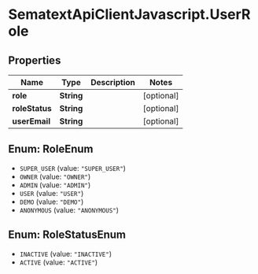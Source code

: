 # SematextApiClientJavascript.UserRole

## Properties

| Name           | Type       | Description | Notes      |
| -------------- | ---------- | ----------- | ---------- |
| **role**       | **String** |             | [optional] |
| **roleStatus** | **String** |             | [optional] |
| **userEmail**  | **String** |             | [optional] |

<a name="RoleEnum"></a>

## Enum: RoleEnum

* `SUPER_USER` (value: `"SUPER_USER"`)
* `OWNER` (value: `"OWNER"`)
* `ADMIN` (value: `"ADMIN"`)
* `USER` (value: `"USER"`)
* `DEMO` (value: `"DEMO"`)
* `ANONYMOUS` (value: `"ANONYMOUS"`)

<a name="RoleStatusEnum"></a>

## Enum: RoleStatusEnum

* `INACTIVE` (value: `"INACTIVE"`)
* `ACTIVE` (value: `"ACTIVE"`)
